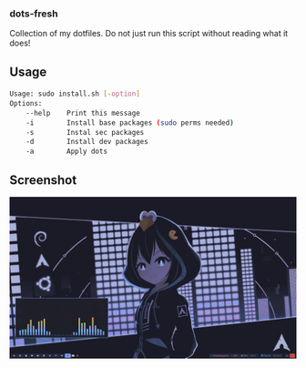 ### dots-fresh
Collection of my dotfiles. Do not just run this script without reading what it does!
## Usage
```bash
Usage: sudo install.sh [-option]
Options:
    --help    Print this message
    -i        Install base packages (sudo perms needed)
    -s        Instal sec packages
    -d        Install dev packages
    -a        Apply dots
```
## Screenshot
![screenshot](./screenshots/screenshot.png)
